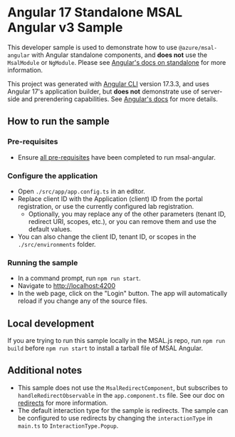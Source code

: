 # Angular 17 Standalone MSAL Angular v3 Sample

This developer sample is used to demonstrate how to use `@azure/msal-angular` with Angular standalone components, and **does not** use the `MsalModule` or `NgModule`. Please see [Angular's docs on standalone](https://angular.io/guide/standalone-components) for more information.

This project was generated with [Angular CLI](https://github.com/angular/angular-cli) version 17.3.3, and uses Angular 17's application builder, but **does not** demonstrate use of server-side and prerendering capabilities. See [Angular's docs](https://angular.io/guide/esbuild) for more details.

## How to run the sample

### Pre-requisites
- Ensure [all pre-requisites](https://github.com/AzureAD/microsoft-authentication-library-for-js/blob/dev/lib/msal-angular/README.md) have been completed to run msal-angular.

### Configure the application
- Open `./src/app/app.config.ts` in an editor.
- Replace client ID with the Application (client) ID from the portal registration, or use the currently configured lab registration.
  - Optionally, you may replace any of the other parameters (tenant ID, redirect URI, scopes, etc.), or you can remove them and use the default values.
- You can also change the client ID, tenant ID, or scopes in the `./src/environments` folder.

### Running the sample
- In a command prompt, run `npm run start`.
- Navigate to [http://localhost:4200](http://localhost:4200)
- In the web page, click on the "Login" button. The app will automatically reload if you change any of the source files.

## Local development

If you are trying to run this sample locally in the MSAL.js repo, run `npm run build` before `npm run start` to install a tarball file of MSAL Angular.

## Additional notes
- This sample does not use the `MsalRedirectComponent`, but subscribes to `handleRedirectObservable` in the `app.component.ts` file. See our doc on [redirects](https://github.com/AzureAD/microsoft-authentication-library-for-js/blob/dev/lib/msal-angular/docs/redirects.md) for more information.
- The default interaction type for the sample is redirects. The sample can be configured to use redirects by changing the `interactionType` in `main.ts` to `InteractionType.Popup`. 
